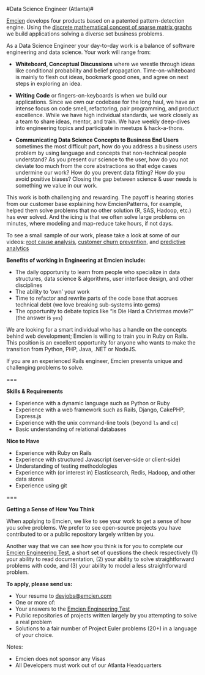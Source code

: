 #Data Science Engineer (Atlanta)#

[Emcien](http://emcien.com) develops four products based on a patented pattern-detection engine. Using the [discrete mathematical concept of sparse matrix graphs](http://emcien.com/technology/) we build applications solving a diverse set business problems.

As a Data Science Engineer your day-to-day work is a balance of software engineering and data science. Your work will range from:

  * **Whiteboard, Conceptual Discussions** where we wrestle through ideas like conditional probability and belief propagation. Time-on-whiteboard is mainly to flesh out ideas, bookmark good ones, and agree on next steps in exploring an idea.
  
  * **Writing Code** or fingers-on-keyboards is when we build our applications. Since we own our codebase for the long haul, we have an intense focus on code smell, refactoring, pair programming, and product excellence. While we have high individual standards, we work closely as a team to share ideas, mentor, and train. We have weekly deep-dives into engineering topics and participate in meetups & hack-a-thons. 
  
  * **Communicating Data Science Concepts to Business End Users** sometimes the most difficult part, how do you address a business users problem by using language and concepts that non-technical people understand? As you present our science to the user, how do you not deviate too much from the core abstractions so that edge cases undermine our work? How do you prevent data fitting? How do you avoid positive biases? Closing the gap between science & user needs is something we value in our work. 

This work is both challenging and rewarding. The payoff is hearing stories from our customer base explaining how EmcienPatterns, for example, helped them solve problems that no other solution (R, SAS, Hadoop, etc.) has ever solved. And the icing is that we often solve large problems on minutes, where modeling and map-reduce take hours, if not days.

To see a small sample of our work, please take a look at some of our videos: [root cause analysis](https://www.youtube.com/watch?v=Jev7MNRUfDI#action=share), [customer churn prevention](https://www.youtube.com/watch?v=NywaC0EBAh8), and [predictive analytics](https://www.youtube.com/watch?v=7kI9LEHMFbU)

**Benefits of working in Engineering at Emcien include:**

  * The daily opportunity to learn from people who specialize in data structures, data science & algorithms, user interface design, and other disciplines
  * The ability to ‘own’ your work
  * Time to refactor and rewrite parts of the code base that accrues technical debt (we love breaking sub-systems into gems)
  * The opportunity to debate topics like “is Die Hard a Christmas movie?” (the answer is `yes`)

We are looking for a smart individual who has a handle on the concepts behind web development; Emcien is willing to train you in Ruby on Rails. This position is an excellent opportunity for anyone who wants to make the transition from Python, PHP, Java, .NET or NodeJS.

If you are an experienced Rails engineer, Emcien presents unique and challenging problems to solve.

===

**Skills & Requirements**
  * Experience with a dynamic language such as Python or Ruby
  * Experience with a web framework such as Rails, Django, CakePHP, Express.js
  * Experience with the unix command-line tools (beyond `ls` and `cd`)
  * Basic understanding of relational databases

**Nice to Have**
  * Experience with Ruby on Rails
  * Experience with structured Javascript (server-side or client-side)
  * Understanding of testing methodologies
  * Experience with (or interest in) Elasticsearch, Redis, Hadoop, and other data stores
  * Experience using git

===

**Getting a Sense of How You Think**

When applying to Emcien, we like to see your work to get a sense of how you solve problems. We prefer to see open-source projects you have contributed to or a public repository largely written by you.

Another way that we can see how you think is for you to complete our [Emcien Engineering Test](https://github.com/emcien/jobs/blob/master/engineering-test.md), a short set of questions the check respectively (1) your ability to read documentation, (2) your ability to solve straightforward problems with code, and (3) your ability to model a less straightforward problem.

**To apply, please send us:**
  * Your resume to devjobs@emcien.com
  * One or more of:
   * Your answers to the [Emcien Engineering Test](https://github.com/emcien/jobs/blob/master/engineering-test.md)
   * Public repositories of projects written largely by you attempting to solve a real problem
   * Solutions to a fair number of Project Euler problems (20+) in a language of your choice.

Notes:
  * Emcien does not sponsor any Visas
  * All Developers must work out of our Atlanta Headquarters

